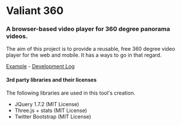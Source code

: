 # Valiant 360

### A browser-based video player for 360 degree panorama videos.

The aim of this project is to provide a reusable, free 360 degree video player for the web and mobile.  It has a ways to go in that regard.

[Example](http://valiant.flimshaw.net) - [Development Log](https://github.com/flimshaw/Valiant360/wiki/Development-log)

#### 3rd party libraries and their licenses

The following libraries are used in this tool's creation.

+ JQuery 1.7.2 (MIT License)
+ Three.js + stats (MIT License)
+ Twitter Bootstrap (MIT License)
